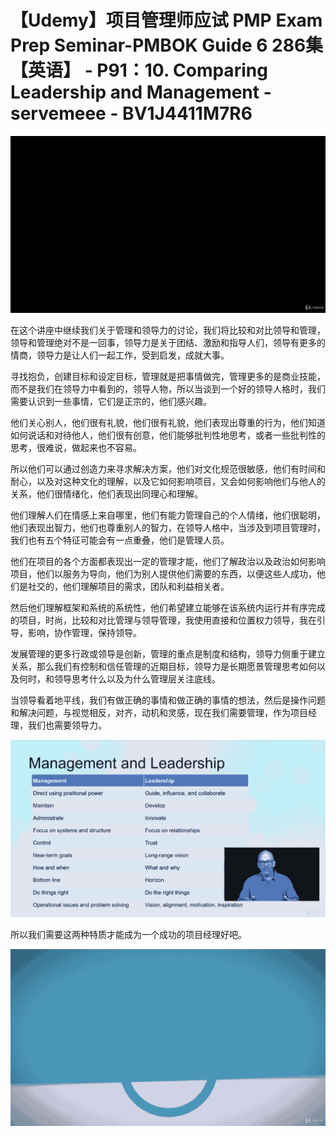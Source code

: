 # 【Udemy】项目管理师应试 PMP Exam Prep Seminar-PMBOK Guide 6  286集【英语】 - P91：10. Comparing Leadership and Management - servemeee - BV1J4411M7R6

![](img/b602d96b303a0bd471c587e79c958e9d_0.png)

在这个讲座中继续我们关于管理和领导力的讨论，我们将比较和对比领导和管理，领导和管理绝对不是一回事，领导力是关于团结、激励和指导人们，领导有更多的情商，领导力是让人们一起工作，受到启发，成就大事。

寻找抱负，创建目标和设定目标，管理就是把事情做完，管理更多的是商业技能，而不是我们在领导力中看到的，领导人物，所以当谈到一个好的领导人格时，我们需要认识到一些事情，它们是正宗的，他们感兴趣。

他们关心别人，他们很有礼貌，他们很有礼貌，他们表现出尊重的行为，他们知道如何说话和对待他人，他们很有创意，他们能够批判性地思考，或者一些批判性的思考，很难说，做起来也不容易。

所以他们可以通过创造力来寻求解决方案，他们对文化规范很敏感，他们有时间和耐心，以及对这种文化的理解，以及它如何影响项目，又会如何影响他们与他人的关系，他们很情绪化，他们表现出同理心和理解。

他们理解人们在情感上来自哪里，他们有能力管理自己的个人情绪，他们很聪明，他们表现出智力，他们也尊重别人的智力，在领导人格中，当涉及到项目管理时，我们也有五个特征可能会有一点重叠，他们是管理人员。

他们在项目的各个方面都表现出一定的管理才能，他们了解政治以及政治如何影响项目，他们以服务为导向，他们为别人提供他们需要的东西，以便这些人成功，他们是社交的，他们理解项目的需求，团队和利益相关者。

然后他们理解框架和系统的系统性，他们希望建立能够在该系统内运行并有序完成的项目，时尚，比较和对比管理与领导管理，我使用直接和位置权力领导，我在引导，影响，协作管理，保持领导。

发展管理的更多行政或领导是创新，管理的重点是制度和结构，领导力侧重于建立关系，那么我们有控制和信任管理的近期目标，领导力是长期愿景管理思考如何以及何时，和领导思考什么以及为什么管理层关注底线。

当领导看着地平线，我们有做正确的事情和做正确的事情的想法，然后是操作问题和解决问题，与视觉相反，对齐，动机和灵感，现在我们需要管理，作为项目经理，我们也需要领导力。



![](img/b602d96b303a0bd471c587e79c958e9d_2.png)

所以我们需要这两种特质才能成为一个成功的项目经理好吧。

![](img/b602d96b303a0bd471c587e79c958e9d_4.png)
